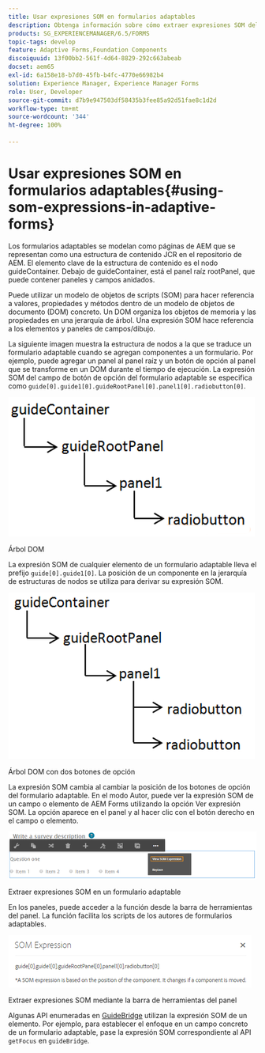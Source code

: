 ```yaml
---
title: Usar expresiones SOM en formularios adaptables
description: Obtenga información sobre cómo extraer expresiones SOM del panel de un formulario adaptable.
products: SG_EXPERIENCEMANAGER/6.5/FORMS
topic-tags: develop
feature: Adaptive Forms,Foundation Components
discoiquuid: 13f00bb2-561f-4d64-8829-292c663abeab
docset: aem65
exl-id: 6a158e18-b7d0-45fb-b4fc-4770e66982b4
solution: Experience Manager, Experience Manager Forms
role: User, Developer
source-git-commit: d7b9e947503df58435b3fee85a92d51fae8c1d2d
workflow-type: tm+mt
source-wordcount: '344'
ht-degree: 100%

---
```


# Usar expresiones SOM en formularios adaptables{#using-som-expressions-in-adaptive-forms}

Los formularios adaptables se modelan como páginas de AEM que se representan como una estructura de contenido JCR en el repositorio de AEM. El elemento clave de la estructura de contenido es el nodo guideContainer. Debajo de guideContainer, está el panel raíz rootPanel, que puede contener paneles y campos anidados.

Puede utilizar un modelo de objetos de scripts (SOM) para hacer referencia a valores, propiedades y métodos dentro de un modelo de objetos de documento (DOM) concreto. Un DOM organiza los objetos de memoria y las propiedades en una jerarquía de árbol. Una expresión SOM hace referencia a los elementos y paneles de campos/dibujo.

La siguiente imagen muestra la estructura de nodos a la que se traduce un formulario adaptable cuando se agregan componentes a un formulario. Por ejemplo, puede agregar un panel al panel raíz y un botón de opción al panel que se transforme en un DOM durante el tiempo de ejecución. La expresión SOM del campo de botón de opción del formulario adaptable se especifica como `guide[0].guide1[0].guideRootPanel[0].panel1[0].radiobutton[0]`.

![Árbol DOM](assets/hierarchy.png)

Árbol DOM

La expresión SOM de cualquier elemento de un formulario adaptable lleva el prefijo `guide[0].guide1[0]`. La posición de un componente en la jerarquía de estructuras de nodos se utiliza para derivar su expresión SOM.

![Árbol DOM con dos botones de opción](assets/hierarchy_radio_button.png)

Árbol DOM con dos botones de opción

La expresión SOM cambia al cambiar la posición de los botones de opción del formulario adaptable. En el modo Autor, puede ver la expresión SOM de un campo o elemento de AEM Forms utilizando la opción Ver expresión SOM. La opción aparece en el panel y al hacer clic con el botón derecho en el campo o elemento.

![Extraer expresiones SOM en un formulario adaptable](assets/som-expressions.png)

Extraer expresiones SOM en un formulario adaptable

En los paneles, puede acceder a la función desde la barra de herramientas del panel. La función facilita los scripts de los autores de formularios adaptables.

![Extraer expresiones SOM mediante la barra de herramientas del panel](assets/som-expression.png)

Extraer expresiones SOM mediante la barra de herramientas del panel

Algunas API enumeradas en [GuideBridge](https://helpx.adobe.com/es/aem-forms/6/javascript-api/GuideBridge.html) utilizan la expresión SOM de un elemento. Por ejemplo, para establecer el enfoque en un campo concreto de un formulario adaptable, pase la expresión SOM correspondiente al API `getFocus` en `guideBridge`.

